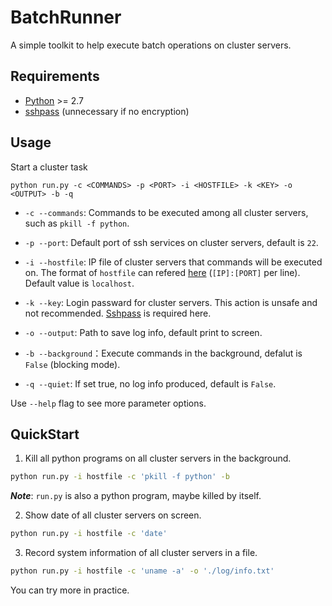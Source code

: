 # BatchRunner
A simple toolkit to help execute batch operations on cluster servers.

## Requirements

* [Python](https://www.python.org/downloads/) >= 2.7 
* [sshpass](https://pkgs.org/download/sshpass/) (unnecessary if no encryption)

## Usage

Start a cluster task
```
python run.py -c <COMMANDS> -p <PORT> -i <HOSTFILE> -k <KEY> -o <OUTPUT> -b -q
```
* `-c --commands`: Commands to be executed among all cluster servers, such as `pkill -f python`.

* `-p --port`: Default port of ssh services on cluster servers, default is `22`.

* `-i --hostfile`: IP file of cluster servers that commands will be executed on. The format of `hostfile` can refered [here](./hostfile) (`[IP]:[PORT]` per line). Default value is `localhost`.

* `-k --key`: Login passward for cluster servers. This action is unsafe and not recommended. [Sshpass](https://pkgs.org/download/sshpass/) is required here.

* `-o --output`: Path to save log info, default print to screen.

* `-b --background`：Execute commands in the background, defalut is `False` (blocking mode).

* `-q --quiet`: If set true, no log info produced, default is `False`.

Use `--help` flag to see more parameter options.

## QuickStart

1. Kill all python programs on all cluster servers in the background.
```bash
python run.py -i hostfile -c 'pkill -f python' -b
```
***Note***: `run.py` is also a python program, maybe killed by itself.

2. Show date of all cluster servers on screen.
```bash
python run.py -i hostfile -c 'date'
```

3. Record system information of all cluster servers in a file.
```bash
python run.py -i hostfile -c 'uname -a' -o './log/info.txt'
```

You can try more in practice.